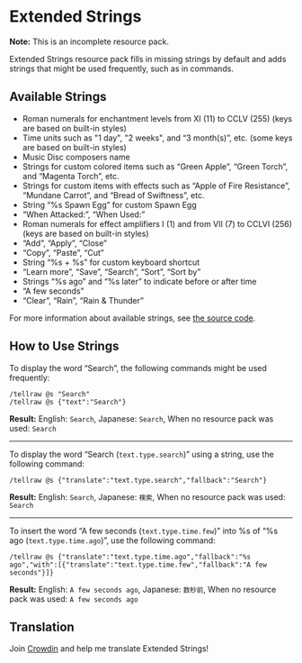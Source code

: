 # Extended Strings

**Note:** This is an incomplete resource pack.

Extended Strings resource pack fills in missing strings by default and adds strings that might be used frequently, such as in commands.

## Available Strings

* Roman numerals for enchantment levels from XI (11) to CCLV (255) (keys are based on built-in styles)
* Time units such as "1 day", "2 weeks", and “3 month(s)”, etc. (some keys are based on built-in styles)
* Music Disc composers name
* Strings for custom colored items such as “Green Apple”, “Green Torch”, and “Magenta Torch”, etc.
* Strings for custom items with effects such as “Apple of Fire Resistance”, “Mundane Carrot”, and “Bread of Swiftness”, etc.
* String “%s Spawn Egg” for custom Spawn Egg
* “When Attacked:”, “When Used:”
* Roman numerals for effect amplifiers I (1) and from VII (7) to CCLVI (256) (keys are based on built-in styles)
* “Add”, “Apply”, “Close”
* “Copy”, “Paste”, “Cut”
* String “%s + %s” for custom keyboard shortcut
* “Learn more”, “Save”, “Search”, “Sort”, “Sort by”
* Strings “%s ago” and “%s later” to indicate before or after time
* “A few seconds”
* “Clear”, “Rain”, “Rain & Thunder”

For more information about available strings, see [the source code](https://github.com/myhttps/extended-strings/blob/main/assets/minecraft/lang/en_us.json).

## How to Use Strings

To display the word “Search”, the following commands might be used frequently:

```
/tellraw @s "Search"
/tellraw @s {"text":"Search"}
```

**Result:** English: `Search`, Japanese: `Search`, When no resource pack was used: `Search`

---

To display the word “Search (`text.type.search`)” using a string, use the following command:

```
/tellraw @s {"translate":"text.type.search","fallback":"Search"}
```

**Result:** English: `Search`, Japanese: `検索`, When no resource pack was used: `Search`

---

To insert the word “A few seconds (`text.type.time.few`)” into %s of “%s ago (`text.type.time.ago`)”, use the following command:

```
/tellraw @s {"translate":"text.type.time.ago","fallback":"%s ago","with":[{"translate":"text.type.time.few","fallback":"A few seconds"}]}
```

**Result:** English: `A few seconds ago`, Japanese: `数秒前`, When no resource pack was used: `A few seconds ago`

## Translation

Join [Crowdin](https://crowdin.com/project/extended-strings) and help me translate Extended Strings!
